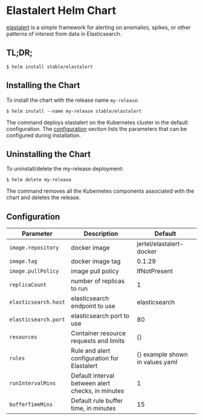 # Elastalert Helm Chart

[elastalert](https://github.com/Yelp/elastalert) is a simple framework for alerting on anomalies, spikes, or other patterns of interest from data in Elasticsearch.

## TL;DR;

```console
$ helm install stable/elastalert
```

## Installing the Chart

To install the chart with the release name `my-release`:

```console
$ helm install --name my-release stable/elastalert
```

The command deploys elastalert on the Kubernetes cluster in the default configuration. The [configuration](#configuration) section lists the parameters that can be configured during installation.

## Uninstalling the Chart

To uninstall/delete the my-release deployment:

```console
$ helm delete my-release
```

The command removes all the Kubernetes components associated with the chart and deletes the release.

## Configuration

| Parameter                 | Description                                         | Default                           |
|---------------------------|-----------------------------------------------------|-----------------------------------|
| `image.repository`        | docker image                                        | jertel/elastalert-docker    |
| `image.tag`               | docker image tag                                    | 0.1.29                            |
| `image.pullPolicy`        | image pull policy                                   | IfNotPresent                      |
| `replicaCount`            | number of replicas to run                           | 1                                 |
| `elasticsearch.host`      | elasticsearch endpoint to use                       | elasticsearch                     |
| `elasticsearch.port`      | elasticsearch port to use                           | 80                                |
| `resources`               |  Container resource requests and limits             | {}                                |
| `rules`                   | Rule and alert configuration for Elastalert         | {} example shown in values.yaml   |
| `runIntervalMins`         | Default interval between alert checks, in minutes   | 1                                 |
| `bufferTimeMins`          | Default rule buffer time, in minutes                | 15                                |
